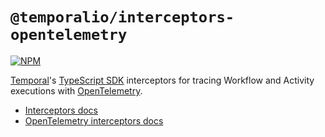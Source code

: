 # `@temporalio/interceptors-opentelemetry`

[![NPM](https://img.shields.io/npm/v/@temporalio/interceptors-opentelemetry?style=for-the-badge)](https://www.npmjs.com/package/@temporalio/interceptors-opentelemetry)

[Temporal](https://temporal.io)'s [TypeScript SDK](https://docs.temporal.io/typescript/introduction) interceptors for tracing Workflow and Activity executions with [OpenTelemetry](https://opentelemetry.io/).

- [Interceptors docs](https://docs.temporal.io/typescript/interceptors)
- [OpenTelemetry interceptors docs](https://docs.temporal.io/typescript/logging/#opentelemetry-tracing)
